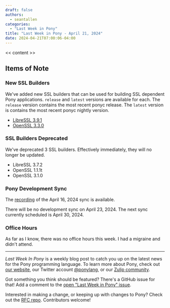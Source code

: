 ```yaml
---
draft: false
authors:
  - seantallen
categories:
  - "Last Week in Pony"
title: "Last Week in Pony - April 21, 2024"
date: 2024-04-21T07:00:06-04:00
---
```


<< content >>

<!-- more -->

## Items of Note

### New SSL Builders

We've added new SSL builders that can be used for building SSL dependent Pony applications. `release` and `latest` versions are available for each. The `release` version contains the most recent ponyc release. The `latest` version is contains the most recent ponyc nightly version.

- [LibreSSL 3.9.1](https://github.com/ponylang/shared-docker/tree/main/x86-64-unknown-linux-builder-with-libressl-3.9.1)
- [OpenSSL 3.3.0](https://github.com/ponylang/shared-docker/tree/main/x86-64-unknown-linux-builder-with-openssl_3.3.0)

### SSL Builders Deprecated

We've deprecated 3 SSL builders. Effectively immediately, they will no longer be updated.

- LibreSSL 3.7.2
- OpenSSL 1.1.1t
- OpenSSL 3.1.0

### Pony Development Sync

The [recording](https://vimeo.com/935667506) of the April 16, 2024 sync is available.

There will be no development sync on April 23, 2024. The next sync currently scheduled is April 30, 2024.

### Office Hours

As far as I know, there was no office hours this week. I had a migraine and didn't attend.

---

_Last Week In Pony_ is a weekly blog post to catch you up on the latest news for the Pony programming language. To learn more about Pony, check out [our website](https://ponylang.io), our Twitter account [@ponylang](https://twitter.com/ponylang), or our [Zulip community](https://ponylang.zulipchat.com).

Got something you think should be featured? There's a GitHub issue for that! Add a comment to the [open "Last Week in Pony" issue](https://github.com/ponylang/ponylang.github.io/issues?q=is%3Aissue+is%3Aopen+label%3Alast-week-in-pony).

Interested in making a change, or keeping up with changes to Pony? Check out the [RFC repo](https://github.com/ponylang/rfcs). Contributors welcome!
